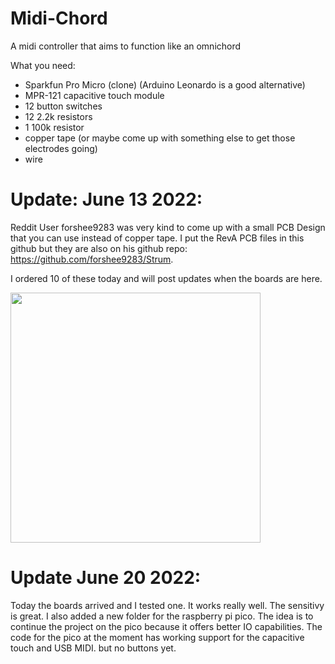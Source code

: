 # Midi-Chord
A midi controller that aims to function like an omnichord

What you need:

- Sparkfun Pro Micro (clone) (Arduino Leonardo is a good alternative)
- MPR-121 capacitive touch module
- 12 button switches
- 12 2.2k resistors
- 1 100k resistor
- copper tape (or maybe come up with something else to get those electrodes going)
- wire

# Update: June 13 2022:

Reddit User forshee9283 was very kind to come up with a small PCB Design that you can use instead of copper tape.
I put the RevA PCB files in this github but they are also on his github repo: https://github.com/forshee9283/Strum.

I ordered 10 of these today and will post updates when the boards are here.

<img src="https://user-images.githubusercontent.com/42961161/173309362-fab22a5c-d46b-4f1f-8e31-f69920780756.png" style="width:400px;">


# Update June 20 2022:

Today the boards arrived and I tested one. It works really well. The sensitivy is great.
I also added a new folder for the raspberry pi pico. The idea is to continue the project on the pico because it offers better IO capabilities.
The code for the pico at the moment has working support for the capacitive touch and USB MIDI. but no buttons yet.
